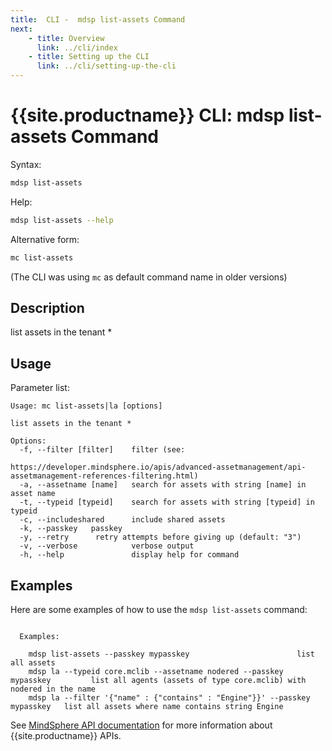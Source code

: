 ```yaml
---
title:  CLI -  mdsp list-assets Command
next:
    - title: Overview
      link: ../cli/index
    - title: Setting up the CLI
      link: ../cli/setting-up-the-cli
---
```


# {{site.productname}} CLI: mdsp list-assets Command

Syntax:

```bash
mdsp list-assets
```

Help:

```bash
mdsp list-assets --help
```

Alternative form:

```bash
mc list-assets
```

(The CLI was using `mc` as default command name in older versions)

## Description

list assets in the tenant *

## Usage

Parameter list:

```text
Usage: mc list-assets|la [options]

list assets in the tenant *

Options:
  -f, --filter [filter]    filter (see:
                           https://developer.mindsphere.io/apis/advanced-assetmanagement/api-assetmanagement-references-filtering.html)
  -a, --assetname [name]   search for assets with string [name] in asset name
  -t, --typeid [typeid]    search for assets with string [typeid] in typeid
  -c, --includeshared      include shared assets
  -k, --passkey   passkey
  -y, --retry      retry attempts before giving up (default: "3")
  -v, --verbose            verbose output
  -h, --help               display help for command

```

## Examples

Here are some examples of how to use the `mdsp list-assets` command:

```text

  Examples:

    mdsp list-assets --passkey mypasskey 						list all assets
    mdsp la --typeid core.mclib --assetname nodered --passkey mypasskey 		list all agents (assets of type core.mclib) with nodered in the name
    mdsp la --filter '{"name" : {"contains" : "Engine"}}' --passkey mypasskey 	list all assets where name contains string Engine

```

See [MindSphere API documentation](https://documentation.mindsphere.io/MindSphere/apis/index.html) for more information about {{site.productname}} APIs.
